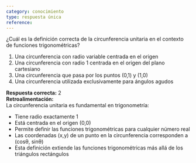 ```yaml
---
category: conocimiento
type: respuesta única
reference:
---
```


¿Cuál es la definición correcta de la circunferencia unitaria en el contexto de funciones trigonométricas?

1. Una circunferencia con radio variable centrada en el origen
2. Una circunferencia con radio 1 centrada en el origen del plano cartesiano
3. Una circunferencia que pasa por los puntos (0,1) y (1,0)
4. Una circunferencia utilizada exclusivamente para ángulos agudos

**Respuesta correcta:** 2  
**Retroalimentación:**  
La circunferencia unitaria es fundamental en trigonometría:
- Tiene radio exactamente 1
- Está centrada en el origen (0,0)
- Permite definir las funciones trigonométricas para cualquier número real
- Las coordenadas (x,y) de un punto en la circunferencia corresponden a (cosθ, sinθ)
- Esta definición extiende las funciones trigonométricas más allá de los triángulos rectángulos
